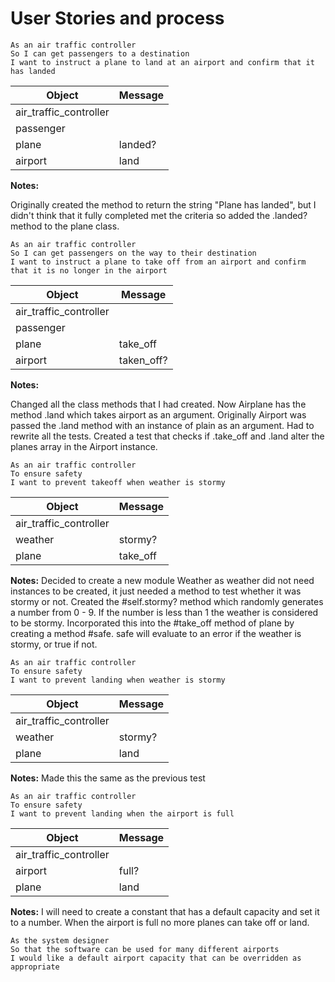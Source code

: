 User Stories and process
============

```
As an air traffic controller
So I can get passengers to a destination
I want to instruct a plane to land at an airport and confirm that it has landed
```
Object | Message
------- | -------
air_traffic_controller |
passenger |
plane | landed?
airport | land

**Notes:**

Originally created the method to return the string "Plane has landed", but I didn't think that it fully completed met the criteria so added the .landed? method to the plane class.

```
As an air traffic controller
So I can get passengers on the way to their destination
I want to instruct a plane to take off from an airport and confirm that it is no longer in the airport
```
Object | Message
------ | -------
air_traffic_controller |
passenger |
plane | take_off
airport | taken_off?

**Notes:**

Changed all the class methods that I had created. Now Airplane has the method .land which takes airport as an argument. Originally Airport was passed the .land method with an instance of plain as an argument. Had to rewrite all the tests. Created a test that checks if .take_off and .land alter the planes array in the Airport instance.

```
As an air traffic controller
To ensure safety
I want to prevent takeoff when weather is stormy
```
Object | Message
------ | -----
air_traffic_controller |
weather | stormy?
plane | take_off

**Notes:**
Decided to create a new module Weather as weather did not need instances to be created, it just needed a method to test whether it was stormy or not. Created the #self.stormy? method which randomly generates a number from 0 - 9. If the number is less than 1 the weather is considered to be stormy. Incorporated this into the #take_off method of plane by creating a method #safe. safe will evaluate to an error if the weather is stormy, or true if not.


```
As an air traffic controller
To ensure safety
I want to prevent landing when weather is stormy
```
Object | Message
------ | -----
air_traffic_controller |
weather | stormy?
plane | land

**Notes:**
Made this the same as the previous test


```
As an air traffic controller
To ensure safety
I want to prevent landing when the airport is full
```
Object | Message
------- | -------
air_traffic_controller |
airport | full?
plane | land

**Notes:**
I will need to create a constant that has a default capacity and set it to a number. When the airport is full no more planes can take off or land.



```
As the system designer
So that the software can be used for many different airports
I would like a default airport capacity that can be overridden as appropriate
```
